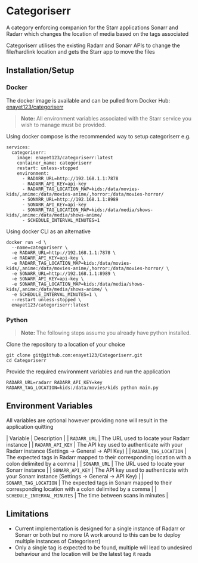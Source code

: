 # Categoriserr

A category enforcing companion for the Starr applications Sonarr and Radarr which changes the location of media based on the tags associated 

Categoriserr utilises the existing Radarr and Sonarr APIs to change the file/hardlink location and gets the Starr app to move the files

## Installation/Setup

### Docker

The docker image is available and can be pulled from Docker Hub: [enayet123/categoriserr](https://hub.docker.com/r/enayet123/categoriserr) 

> **Note:** All environment variables associated with the Starr service you wish to manage must be provided.

Using docker compose is the recommended way to setup categoriserr e.g.
```
services:
  categoriserr:
    image: enayet123/categoriserr:latest
    container_name: categoriserr
    restart: unless-stopped
    environment:
      - RADARR_URL=http://192.168.1.1:7878
      - RADARR_API_KEY=api-key
      - RADARR_TAG_LOCATION_MAP=kids:/data/movies-kids/,anime:/data/movies-anime/,horror:/data/movies-horror/
      - SONARR_URL=http://192.168.1.1:8989
      - SONARR_API_KEY=api-key
      - SONARR_TAG_LOCATION_MAP=kids:/data/media/shows-kids/,anime:/data/media/shows-anime/
      - SCHEDULE_INTERVAL_MINUTES=1
```

Using docker CLI as an alternative
```
docker run -d \
  --name=categoriserr \
  -e RADARR_URL=http://192.168.1.1:7878 \
  -e RADARR_API_KEY=api-key \
  -e RADARR_TAG_LOCATION_MAP=kids:/data/movies-kids/,anime:/data/movies-anime/,horror:/data/movies-horror/ \
  -e SONARR_URL=http://192.168.1.1:8989 \
  -e SONARR_API_KEY=api-key \
  -e SONARR_TAG_LOCATION_MAP=kids:/data/media/shows-kids/,anime:/data/media/shows-anime/ \
  -e SCHEDULE_INTERVAL_MINUTES=1 \
  --restart unless-stopped \
  enayet123/categoriserr:latest
```

### Python

> **Note:** The following steps assume you already have python installed.

Clone the repository to a location of your choice
```
git clone git@github.com:enayet123/Categoriserr.git
cd Categoriserr
```

Provide the required environment variables and run the application
```
RADARR_URL=radarr RADARR_API_KEY=key RADARR_TAG_LOCATION=kids:/data/movies/kids python main.py
```

## Environment Variables

All variables are optional however providing none will result in the application quitting

| Variable | Description |
| `RADARR_URL` | The URL used to locate your Radarr instance |
| `RADARR_API_KEY` | The API key used to authenticate with your Radarr instance (Settings -> General -> API Key) |
| `RADARR_TAG_LOCATION` | The expected tags in Radarr mapped to their corresponding location with a colon delimited by a comma |
| `SONARR_URL` | The URL used to locate your Sonarr instance |
| `SONARR_API_KEY` | The API key used to authenticate with your Sonarr instance (Settings -> General -> API Key) |
| `SONARR_TAG_LOCATION` | The expected tags in Sonarr mapped to their corresponding location with a colon delimited by a comma |
| `SCHEDULE_INTERVAL_MINUTES` | The time between scans in minutes |

## Limitations

- Current implementation is designed for a single instance of Radarr or Sonarr or both but no more (A work around to this can be to deploy multiple instances of Categoriserr)
- Only a single tag is expected to be found, multiple will lead to undesired behaviour and the location will be the latest tag it reads
